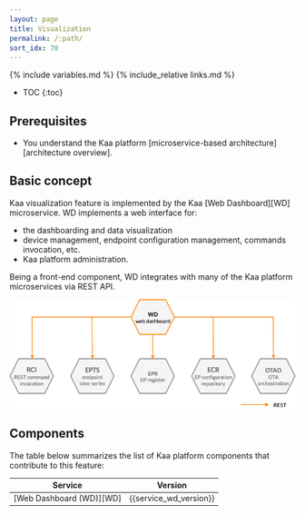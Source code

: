 ```yaml
---
layout: page
title: Visualization
permalink: /:path/
sort_idx: 70
---
```


{% include variables.md %}
{% include_relative links.md %}

* TOC
{:toc}


## Prerequisites

- You understand the Kaa platform [microservice-based architecture][architecture overview].


## Basic concept

Kaa visualization feature is implemented by the Kaa [Web Dashboard][WD] microservice.
WD implements a web interface for:
- the dashboarding and data visualization
- device management, endpoint configuration management, commands invocation, etc.
- Kaa platform administration.

Being a front-end component, WD integrates with many of the Kaa platform microservices via REST API.

![Visualization services](visualization.png)


## Components

The table below summarizes the list of Kaa platform components that contribute to this feature:

| Service                  | Version                |
| ------------------------ | ---------------------- |
| [Web Dashboard (WD)][WD] | {{service_wd_version}} |
